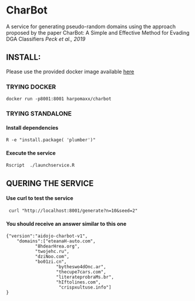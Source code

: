 # CharBot 

A service for generating pseudo-random domains using the approach proposed by the paper
CharBot: A Simple and Effective Method for Evading DGA Classifiers *Peck et al., 2019*

## INSTALL:

Please use the provided docker image
available [here](https://hub.docker.com/repository/docker/harpomaxx/charbot)

### TRYING DOCKER

```
docker run -p8001:8001 harpomaxx/charbot
```	 
	 	 
### TRYING STANDALONE

#### Install dependencies

```
R -e "install.package( 'plumber')"

```

#### Execute the service

```
Rscript  ./launchservice.R
```


## QUERING THE SERVICE


#### Use curl to test the service

```
 curl "http://localhost:8001/generate?n=10&seed=2"
```

#### You should receive an answer similar to this one

```
{"version":"aidojo-charbot-v1",
	"domains":["eteanaH-auto.com",
		   "8hdearHrea.org",
		   "twojehc.ru",
		   "dziNoo.com",
		   "bo01zi.cn",
                   "bytheswo4dOnc.ar",
                   "thecupe7cars.com",
                   "literateprobraMs.br",
                   "hIftolines.com",
                    "crispxultuse.info"]
}
```
